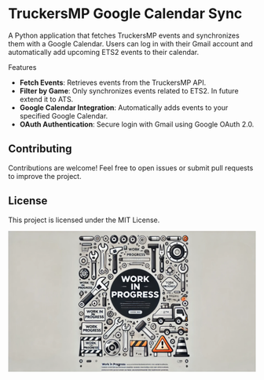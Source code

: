 # TruckersMP Google Calendar Sync

A Python application that fetches TruckersMP events and synchronizes them with a Google Calendar. Users can log in with their Gmail account and automatically add upcoming ETS2 events to their calendar.

Features
- **Fetch Events**: Retrieves events from the TruckersMP API.
- **Filter by Game**: Only synchronizes events related to ETS2. In future extend it to ATS.
- **Google Calendar Integration**: Automatically adds events to your specified Google Calendar.
- **OAuth Authentication**: Secure login with Gmail using Google OAuth 2.0.

## Contributing

Contributions are welcome! Feel free to open issues or submit pull requests to improve the project.

## License

This project is licensed under the MIT License.

![Work In Progress](work_in_progress.png)